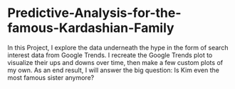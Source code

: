 # Predictive-Analysis-for-the-famous-Kardashian-Family
In this Project, I explore the data underneath the hype in the form of search interest data from Google Trends. I recreate the Google Trends plot to visualize their ups and downs over time, then make a few custom plots of my own. As an end result, I will answer the big question: Is Kim even the most famous sister anymore?
